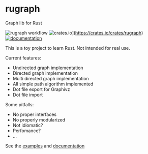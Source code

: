 # rugraph
Graph lib for Rust

![rugraph workflow](https://github.com/yangosoft/rugraph/actions/workflows/rust.yml/badge.svg)
![crates.io](https://img.shields.io/crates/v/rugraph.svg)](https://crates.io/crates/rugraph)
[![documentation](https://img.shields.io/badge/docs-live-brightgreen)](https://docs.rs/rugraph)


This is a toy project to learn Rust. Not intended for real use.



Current features:

* Undirected graph implementation
* Directed graph implementation
* Multi directed graph implementation
* All simple path algorithm implemented
* Dot file export for Graphivz
* Dot file import 


Some pitfalls:

* No proper interfaces
* No properly modularized 
* Not idiomatic?
* Perfomance?
* ...

See the [examples](examples/) and [documentation](https://docs.rs/rugraph/latest/rugraph/)

